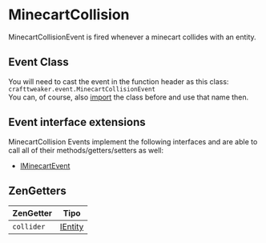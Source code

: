 # MinecartCollision

MinecartCollisionEvent is fired whenever a minecart collides with an entity.

## Event Class
You will need to cast the event in the function header as this class:  
`crafttweaker.event.MinecartCollisionEvent`  
You can, of course, also [import](/AdvancedFunctions/Import/) the class before and use that name then.

## Event interface extensions
MinecartCollision Events implement the following interfaces and are able to call all of their methods/getters/setters as well:

- [IMinecartEvent](/Vanilla/Events/Events/IMinecartEvent/)

## ZenGetters

| ZenGetter  | Tipo                                  |
| ---------- | ------------------------------------- |
| `collider` | [IEntity](/Vanilla/Entities/IEntity/) |
